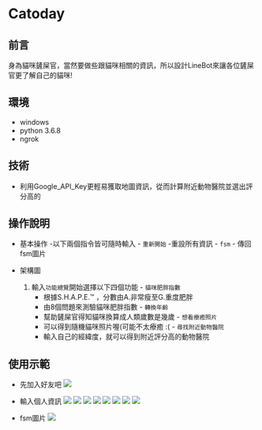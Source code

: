 # Catoday

## 前言
身為貓咪鏟屎官，當然要做些跟貓咪相關的資訊，所以設計LineBot來讓各位鏟屎官更了解自己的貓咪!

## 環境
- windows
- python 3.6.8
- ngrok

## 技術
- 利用Google_API_Key更輕易獲取地圖資訊，從而計算附近動物醫院並選出評分高的

## 操作說明
- 基本操作
    -以下兩個指令皆可隨時輸入
        - `重新開始`
            -重設所有資訊
        - `fsm`
            - 傳回fsm圖片
            
- 架構圖
    1. 輸入`功能總覽`開始選擇以下四個功能
      - `貓咪肥胖指數`
          - 根據S.H.A.P.E.™ ，分數由A.非常瘦至G.重度肥胖
          - 由8個問題來測驗貓咪肥胖指數
      - `轉換年齡`
          - 幫助鏟屎官得知貓咪換算成人類歲數是幾歲
      - `想看療癒照片`
          - 可以得到隨機貓咪照片喔(可能不太療癒 :(
      - `尋找附近動物醫院`
          - 輸入自己的經緯度，就可以得到附近評分高的動物醫院
       
 ## 使用示範
 - 先加入好友吧
 ![](https://i.imgur.com/baoaDtG.png)
 
 - 輸入個人資訊
 ![](https://i.imgur.com/cMbkMs8.jpg)
 ![](https://i.imgur.com/PsY7AJf.jpg)
 ![](https://i.imgur.com/VrGUdkv.jpg)
 ![](https://i.imgur.com/SovcjxV.jpg)
 ![](https://i.imgur.com/m3VwnLB.jpg)
 ![](https://i.imgur.com/Y2mLOVk.jpg)
 ![](https://i.imgur.com/3DXC033.jpg)
 ![](https://i.imgur.com/5Qdiu2J.jpg)
 - fsm圖片
 ![](https://i.imgur.com/qOC6OZ7.png)
 
          

      
          
